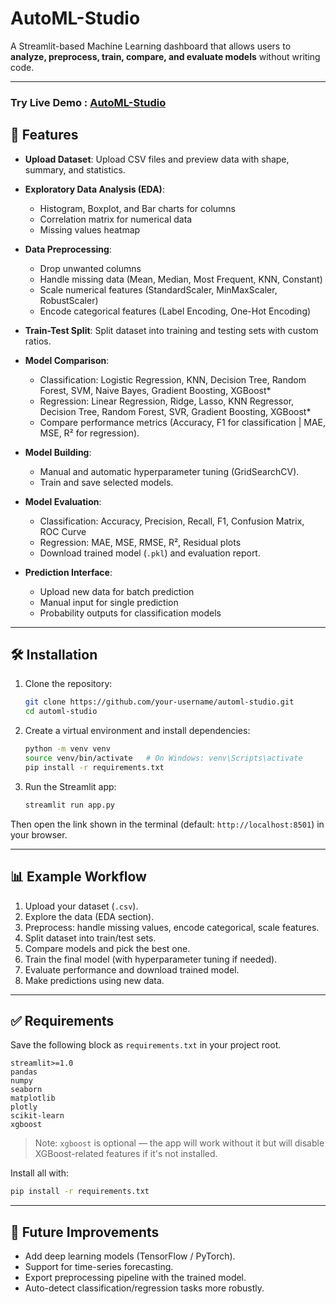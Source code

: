 # AutoML-Studio

A Streamlit-based Machine Learning dashboard that allows users to **analyze, preprocess, train, compare, and evaluate models** without writing code.

---
### Try Live Demo : [AutoML-Studio](https://automl-studio.streamlit.app/)

## 📌 Features

* **Upload Dataset**: Upload CSV files and preview data with shape, summary, and statistics.

* **Exploratory Data Analysis (EDA)**:

  * Histogram, Boxplot, and Bar charts for columns
  * Correlation matrix for numerical data
  * Missing values heatmap

* **Data Preprocessing**:

  * Drop unwanted columns
  * Handle missing data (Mean, Median, Most Frequent, KNN, Constant)
  * Scale numerical features (StandardScaler, MinMaxScaler, RobustScaler)
  * Encode categorical features (Label Encoding, One-Hot Encoding)

* **Train-Test Split**: Split dataset into training and testing sets with custom ratios.

* **Model Comparison**:

  * Classification: Logistic Regression, KNN, Decision Tree, Random Forest, SVM, Naive Bayes, Gradient Boosting, XGBoost*
  * Regression: Linear Regression, Ridge, Lasso, KNN Regressor, Decision Tree, Random Forest, SVR, Gradient Boosting, XGBoost*
  * Compare performance metrics (Accuracy, F1 for classification | MAE, MSE, R² for regression).

* **Model Building**:

  * Manual and automatic hyperparameter tuning (GridSearchCV).
  * Train and save selected models.

* **Model Evaluation**:

  * Classification: Accuracy, Precision, Recall, F1, Confusion Matrix, ROC Curve
  * Regression: MAE, MSE, RMSE, R², Residual plots
  * Download trained model (`.pkl`) and evaluation report.

* **Prediction Interface**:

  * Upload new data for batch prediction
  * Manual input for single prediction
  * Probability outputs for classification models

---

## 🛠️ Installation

1. Clone the repository:

   ```bash
   git clone https://github.com/your-username/automl-studio.git
   cd automl-studio
   ```

2. Create a virtual environment and install dependencies:

   ```bash
   python -m venv venv
   source venv/bin/activate   # On Windows: venv\Scripts\activate
   pip install -r requirements.txt
   ```

3. Run the Streamlit app:

    ```bash
    streamlit run app.py
    ```

Then open the link shown in the terminal (default: `http://localhost:8501`) in your browser.

---

## 📊 Example Workflow

1. Upload your dataset (`.csv`).
2. Explore the data (EDA section).
3. Preprocess: handle missing values, encode categorical, scale features.
4. Split dataset into train/test sets.
5. Compare models and pick the best one.
6. Train the final model (with hyperparameter tuning if needed).
7. Evaluate performance and download trained model.
8. Make predictions using new data.

---

## ✅ Requirements

Save the following block as `requirements.txt` in your project root.

```
streamlit>=1.0
pandas
numpy
seaborn
matplotlib
plotly
scikit-learn
xgboost
```

> Note: `xgboost` is optional — the app will work without it but will disable XGBoost-related features if it's not installed.

Install all with:

```bash
pip install -r requirements.txt
```

---

## 📌 Future Improvements

* Add deep learning models (TensorFlow / PyTorch).
* Support for time-series forecasting.
* Export preprocessing pipeline with the trained model.
* Auto-detect classification/regression tasks more robustly.


